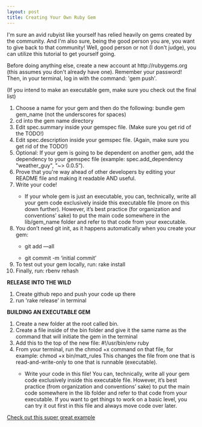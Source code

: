 ```yaml
---
layout: post
title: Creating Your Own Ruby Gem
---
```


<p>I'm sure an avid rubyist like yourself has relied heavily on gems created by the community. And I'm also sure, being the good person you are, you want to give back to that community! Well, good person or not (I don't judge), you can utilize this tutorial to get yourself going.</p>

<p>Before doing anything else, create a new account at http://rubygems.org (this assumes you don't already have one). Remember your password! Then, in your terminal, log in with the command: 'gem push'.</p>

<p>(If you intend to make an executable gem, make sure you check out the final list)</p>
<p></p>
<ol>
	<li>Choose a name for your gem and then do the following: bundle gem gem_name (not the underscores for spaces)</li>
	<li>cd into the gem name directory</li>
	<li>Edit spec.summary inside your gemspec file. (Make sure you get rid of the TODO!)</li>
	<li>Edit spec.description inside your gemspec file. (Again, make sure you get rid of the TODO!)</li>
	<li>Optional: If your gem is going to be dependent on another gem, add the dependency to your gemspec file (example: spec.add_dependency "weather_guy", "~> 0.0.5”).</li>
	<li>Prove that you're way ahead of other developers by editing your README file and making it readable AND useful.</li>
	<li>Write your code!</li>
		<ul><li> If your whole gem is just an executable, you can, technically, write all your gem code exclusively inside this executable file (more on this down further). However, it’s best practice (for organization and conventions’ sake) to put the main code somewhere in the lib/gem_name folder and refer to that code from your executable.</li></ul>
	<li>You don’t need git init, as it happens automatically when you create your gem:</li>
		<ul><li>git add —all</li></ul>
		<ul><li>git commit -m ‘initial commit’</li></ul>
	<li>To test out your gem locally, run: rake install</li>
	<li>Finally, run: rbenv rehash</li>
</ol>
<p></p>
<p><strong>RELEASE INTO THE WILD</strong></p>
<ol>
<li>Create github repo and push your code up there</li>
<li>run 'rake release' in terminal</li>
</ol>
<p></p>
<p><strong>BUILDING AN EXECUTABLE GEM</strong></p>
<ol>
<li>Create a new folder at the root called bin.</li>
<li>Create a file inside of the bin folder and give it the same name as the command that will initiate the gem in the terminal</li>
<li>Add this to the top of the new file: #!/usr/bin/env ruby</li>
<li>From your terminal, run the chmod +x command on that file, for example: chmod +x bin/matt_rules
This changes the file from one that is read-and-write-only to one that is runnable (executable).</li>
<ul><li>Write your code in this file! You can, technically, write all your gem code exclusively inside this executable file. However, it’s best practice (from organization and conventions’ sake) to put the main code somewhere in the lib folder and refer to that code from your executable. If you want to get things to work on a basic level, you can try it out first in this file and always move code over later.</li></ul>
</ol>

<p></p>
<p><a href="https://github.com/mattcar/weather_guy">Check out this super great example</a></p>
